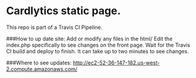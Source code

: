 # Cardlytics static page.

This repo is part of a Travis CI Pipeline.

###How to up date site:
Add or modify any files in the html/
Edit the index.php specifically to see changes on the front page.
Wait for the Travis CI build and deploy to finish.
It can take up to two minutes to see changes.

###Where to see updates:
http://ec2-52-36-147-182.us-west-2.compute.amazonaws.com/
